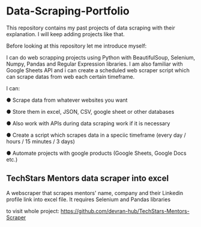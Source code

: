 # Data-Scraping-Portfolio
This repository contains my past projects of data scraping with their explanation.
I will keep adding projects like that.

Before looking at this repository let me introduce myself:

I can do web scrapping projects using Python with BeautifulSoup, Selenium, Numpy, Pandas and Regular Expression libraries. I am also familiar with Google Sheets API and i can create a scheduled web scraper script which can scrape datas from web each certain timeframe.

I can:

● Scrape data from whatever websites you want

● Store them in excel, JSON, CSV, google sheet or other databases

● Also work with APIs during data scraping work if it is necessary

● Create a script which scrapes data in a speciic timeframe (every day / hours / 15 minutes / 3 days)

● Automate projects with google products (Google Sheets, Google Docs etc.)

## TechStars Mentors data scraper into excel

 A webscraper that scrapes mentors' name, company and their Linkedin profile link into excel file.
 It requires Selenium and Pandas libraries

to visit whole project:
https://github.com/devran-hub/TechStars-Mentors-Scraper
